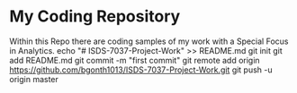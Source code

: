 # My Coding Repository
Within this Repo there are coding samples of my work with a Special Focus in Analytics.
echo "# ISDS-7037-Project-Work" >> README.md
git init
git add README.md
git commit -m "first commit"
git remote add origin https://github.com/bgonth1013/ISDS-7037-Project-Work.git
git push -u origin master
